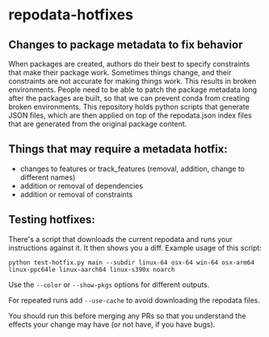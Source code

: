 # repodata-hotfixes
## Changes to package metadata to fix behavior

When packages are created, authors do their best to specify constraints that make their package work.  Sometimes things change, and their constraints are not accurate for making things work.  This results in broken environments.  People need to be able to patch the package metadata long after the packages are built, so that we can prevent conda from creating broken environments.  This repository holds python scripts that generate JSON files, which are then applied on top of the repodata.json index files that are generated from the original package content.

## Things that may require a metadata hotfix:

* changes to features or track_features (removal, addition, change to different names)
* addition or removal of dependencies
* addition or removal of constraints

## Testing hotfixes:

There's a script that downloads the current repodata and runs your instructions against it.  It then shows you a diff.  Example usage of this script:

```
python test-hotfix.py main --subdir linux-64 osx-64 win-64 osx-arm64 linux-ppc64le linux-aarch64 linux-s390x noarch
```

Use the `--color` or `--show-pkgs` options for different outputs.

For repeated runs add `--use-cache` to avoid downloading the repodata files.

You should run this before merging any PRs so that you understand the effects your change may have (or not have, if you have bugs).
